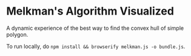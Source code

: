 # Melkman's Algorithm Visualized

A dynamic experience of the best way to find the convex hull of simple polygon.

To run locally, do `npm install && browserify melkman.js -o bundle.js`.
